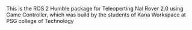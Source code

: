 This is the ROS 2 Humble package for Teleoperting Nal Rover 2.0 using Game Controller, which was build by the students of Kana Workspace at PSG college of Technology
